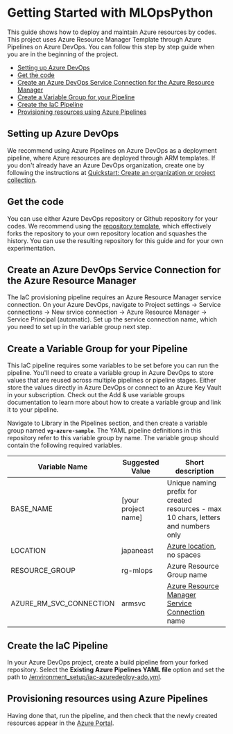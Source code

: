 # Getting Started with MLOpsPython <!-- omit in toc -->

This guide shows how to deploy and maintain Azure resources by codes. This project uses Azure Resource Manager Template through Azure Pipelines on Azure DevOps. You can follow this step by step guide when you are in the beginning of the project.

- [Setting up Azure DevOps](#setting-up-azure-devops)
- [Get the code](#get-the-code)
- [Create an Azure DevOps Service Connection for the Azure Resource Manager](#create-an-azure-devops-service-connection-for-the-azure-resource-manager)
- [Create a Variable Group for your Pipeline](#create-a-variable-group-for-your-pipeline)
- [Create the IaC Pipeline](#create-the-iac-pipeline)
- [Provisioning resources using Azure Pipelines](#provisioning-resources-using-azure-pipelines)

## Setting up Azure DevOps

We recommend using Azure Pipelines on Azure DevOps as a deployment pipeline, where Azure resources are deployed through ARM templates. If you don't already have an Azure DevOps organization, create one by following the instructions at [Quickstart: Create an organization or project collection](https://docs.microsoft.com/en-us/azure/devops/organizations/accounts/create-organization?view=azure-devops).

## Get the code

You can use either Azure DevOps repository or Github repository for your codes. We recommend using the [repository template](), which effectively forks the repository to your own repository location and squashes the history. You can use the resulting repository for this guide and for your own experimentation.

## Create an Azure DevOps Service Connection for the Azure Resource Manager

The IaC provisioning pipeline requires an Azure Resource Manager service connection. On your Azure DevOps, navigate to Project settings -> Service connections -> New srvice connection -> Azure Resource Manager -> Service Principal (automatic). Set up the service connection name, which you need to set up in the variable group next step.

## Create a Variable Group for your Pipeline

This IaC pipeline requires some variables to be set before you can run the pipeline. You'll need to create a variable group in Azure DevOps to store values that are reused across multiple pipelines or pipeline stages. Either store the values directly in Azure DevOps or connect to an Azure Key Vault in your subscription. Check out the Add & use variable groups documentation to learn more about how to create a variable group and link it to your pipeline.

Navigate to Library in the Pipelines section, and then create a variable group named **`vg-azure-sample`**. The YAML pipeline definitions in this repository refer to this variable group by name. The variable group should contain the following required variables.

| Variable Name            | Suggested Value           | Short description                                                                                                           |
| ------------------------ | ------------------------- | --------------------------------------------------------------------------------------------------------------------------- |
| BASE_NAME                | [your project name]       | Unique naming prefix for created resources - max 10 chars, letters and numbers only                                         |
| LOCATION                 | japaneast                 | [Azure location](https://azure.microsoft.com/en-us/global-infrastructure/locations/), no spaces                             |
| RESOURCE_GROUP           | rg-mlops                  | Azure Resource Group name                                                                                                   |
| AZURE_RM_SVC_CONNECTION  | armsvc                    | [Azure Resource Manager Service Connection](#create-an-azure-devops-service-connection-for-the-azure-resource-manager) name |

## Create the IaC Pipeline

In your Azure DevOps project, create a build pipeline from your forked repository. Select the **Existing Azure Pipelines YAML file** option and set the path to [/environment_setup/iac-azuredeploy-ado.yml](./iac-azuredeploy-ado.yml).

## Provisioning resources using Azure Pipelines

Having done that, run the pipeline, and then check that the newly created resources appear in the [Azure Portal](https://portal.azure.com).
